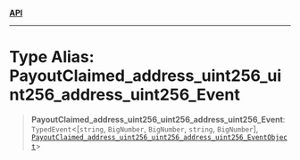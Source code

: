 [**API**](../../../README.md)

***

# Type Alias: PayoutClaimed\_address\_uint256\_uint256\_address\_uint256\_Event

> **PayoutClaimed\_address\_uint256\_uint256\_address\_uint256\_Event**: `TypedEvent`\<\[`string`, `BigNumber`, `BigNumber`, `string`, `BigNumber`\], [`PayoutClaimed_address_uint256_uint256_address_uint256_EventObject`](../interfaces/PayoutClaimed_address_uint256_uint256_address_uint256_EventObject.md)\>
